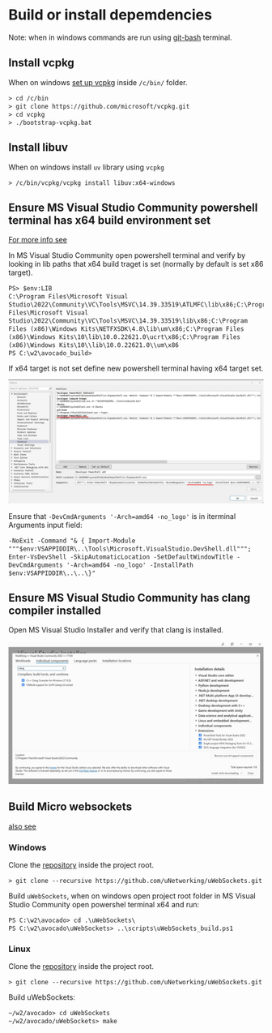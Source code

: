 # Build or install depemdencies

Note: when in windows commands are run using [git-bash](https://git-scm.com/downloads) terminal.

## Install vcpkg

When on windows [set up vcpkg](https://learn.microsoft.com/en-us/vcpkg/get_started/get-started?pivots=shell-cmd) inside `/c/bin/` folder. 

```
> cd /c/bin
> git clone https://github.com/microsoft/vcpkg.git
> cd vcpkg
> ./bootstrap-vcpkg.bat
```

## Install libuv

When on windows install `uv` library using `vcpkg`

```
> /c/bin/vcpkg/vcpkg install libuv:x64-windows
```
## Ensure MS Visual Studio Community powershell terminal has x64 build environment set

[For more info see](https://learn.microsoft.com/en-us/visualstudio/ide/reference/command-prompt-powershell?view=vs-2022)

In MS Visual Studio Community open powershell terminal and verify by looking in lib paths that x64 build traget is set (normally by default is set x86 target).

```
PS> $env:LIB
C:\Program Files\Microsoft Visual Studio\2022\Community\VC\Tools\MSVC\14.39.33519\ATLMFC\lib\x86;C:\Program Files\Microsoft Visual Studio\2022\Community\VC\Tools\MSVC\14.39.33519\lib\x86;C:\Program Files (x86)\Windows Kits\NETFXSDK\4.8\lib\um\x86;C:\Program Files (x86)\Windows Kits\10\lib\10.0.22621.0\ucrt\x86;C:\Program Files (x86)\Windows Kits\10\\lib\10.0.22621.0\\um\x86
PS C:\w2\avocado_build>
```

If x64 target is not set define new powershell terminal having x64 target set. 

![powersell terminal x64](doc/img/terminal_powershell_x64.jpg)

Ensure that `-DevCmdArguments '-Arch=amd64 -no_logo'` is in iterminal Arguments input field:

```
-NoExit -Command "& { Import-Module """$env:VSAPPIDDIR\..\Tools\Microsoft.VisualStudio.DevShell.dll"""; Enter-VsDevShell -SkipAutomaticLocation -SetDefaultWindowTitle -DevCmdArguments '-Arch=amd64 -no_logo' -InstallPath $env:VSAPPIDDIR\..\..\}"
```

## Ensure MS Visual Studio Community has clang compiler installed

Open MS Visual Studio Installer  and verify that clang is installed.

![ msva installerc settings ](doc/img/msvc_installer_settings_clang.jpg)




## Build Micro websockets

[also see](https://github.com/uNetworking/uWebSockets/actions/runs/8217383674/workflow)

### Windows

Clone the [repository](https://github.com/uNetworking/uWebSockets.git) inside the project root.


```
> git clone --recursive https://github.com/uNetworking/uWebSockets.git
```

Build `uWebSockets`, when on windows open project root folder in  MS Visual Studio Community open  powershel terminal x64 and run:

```
PS C:\w2\avocado> cd .\uWebSockets\
PS C:\w2\avocado\uWebSockets> ..\scripts\uWebSockets_build.ps1

```

### Linux

Clone the [repository](https://github.com/uNetworking/uWebSockets.git) inside the project root.


```
> git clone --recursive https://github.com/uNetworking/uWebSockets.git
```

Build uWebSockets:

```
~/w2/avocado> cd uWebSockets
~/w2/avocado/uWebSockets> make
```




